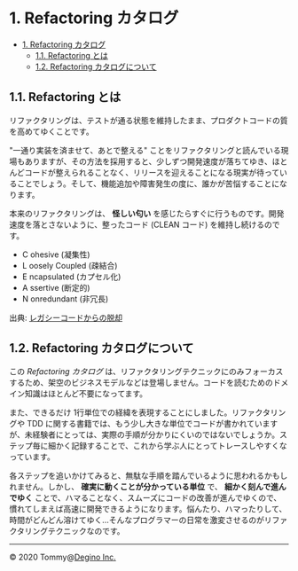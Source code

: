 # 1. Refactoring カタログ

<!-- TOC -->

- [1. Refactoring カタログ](#1-refactoring-カタログ)
  - [1.1. Refactoring とは](#11-refactoring-とは)
  - [1.2. Refactoring カタログについて](#12-refactoring-カタログについて)

<!-- /TOC -->

## 1.1. Refactoring とは

リファクタリングは、テストが通る状態を維持したまま、プロダクトコードの質を高めてゆくことです。

"一通り実装を済ませて、あとで整える" ことをリファクタリングと読んでいる現場もありますが、その方法を採用すると、少しずつ開発速度が落ちてゆき、ほとんどコードが整えられることなく、リリースを迎えることになる現実が待っていることでしょう。そして、機能追加や障害発生の度に、誰かが苦悩することになります。

本来のリファクタリングは、 **怪しい匂い** を感じたらすぐに行うものです。開発速度を落とさないように、整ったコード (CLEAN コード) を維持し続けるのです。

- C ohesive (凝集性)
- L oosely Coupled (疎結合)
- E ncapsulated (カプセル化)
- A ssertive (断定的)
- N onredundant (非冗長)

出典: [レガシーコードからの脱却](https://www.amazon.co.jp/dp/4873118867)

## 1.2. Refactoring カタログについて

この *Refactoring カタログ* は、リファクタリングテクニックにのみフォーカスするため、架空のビジネスモデルなどは登場しません。コードを読むためのドメイン知識はほとんど不要になってます。

また、できるだけ 1行単位での経緯を表現することにしました。リファクタリングや TDD に関する書籍では、もう少し大きな単位でコードが書かれていますが、未経験者にとっては、実際の手順が分かりにくいのではないでしょうか。ステップ毎に細かく記録することで、これから学ぶ人にとってトレースしやすくなっています。

各ステップを追いかけてみると、無駄な手順を踏んでいるように思われるかもしれません。しかし、 **確実に動くことが分かっている単位** で、 **細かく刻んで進んでゆく** ことで、ハマることなく、スムーズにコードの改善が進んでゆくので、慣れてしまえば高速に開発できるようになります。悩んたり、ハマったりして、時間がどんどん溶けてゆく…そんなプログラマーの日常を激変させるのがリファクタリングテクニックなのです。

---

&copy; 2020 Tommy@[Degino Inc.](https://www.degino.com/)
